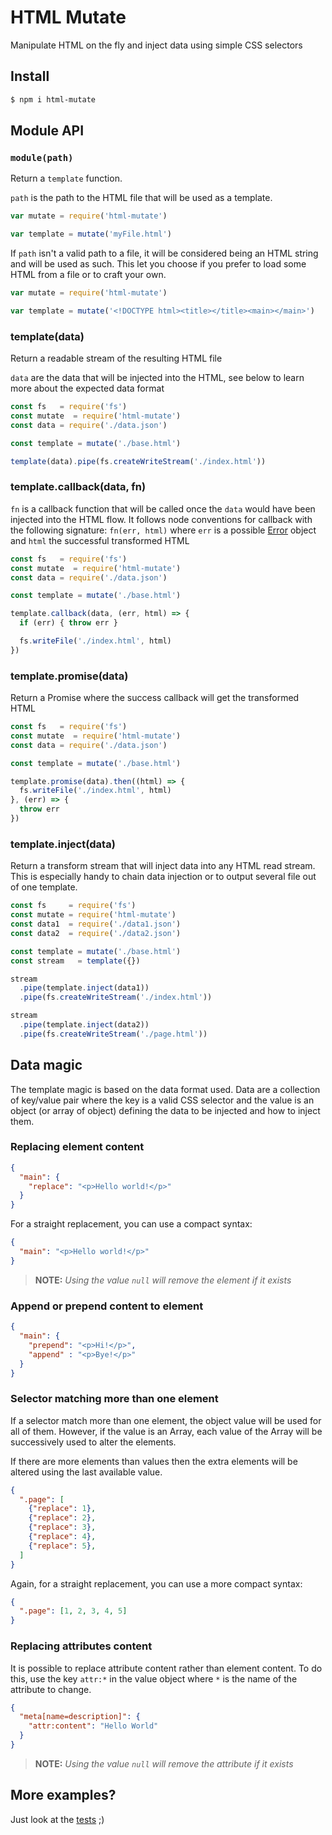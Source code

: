 HTML Mutate
===============================================================================

Manipulate HTML on the fly and inject data using simple CSS selectors


Install
-------------------------------------------------------------------------------

```bash
$ npm i html-mutate
```

Module API
-------------------------------------------------------------------------------

### `module(path)`

Return a `template` function.

`path` is the path to the HTML file that will be used as a template.

```javascript
var mutate = require('html-mutate')

var template = mutate('myFile.html')
```

If `path` isn't a valid path to a file, it will be considered being an HTML
string and will be used as such. This let you choose if you prefer to load some
HTML from a file or to craft your own.

```javascript
var mutate = require('html-mutate')

var template = mutate('<!DOCTYPE html><title></title><main></main>')
```

### template(data)

Return a readable stream of the resulting HTML file

`data` are the data that will be injected into the HTML, see below to learn
more about the expected data format

```javascript
const fs   = require('fs')
const mutate  = require('html-mutate')
const data = require('./data.json')

const template = mutate('./base.html')

template(data).pipe(fs.createWriteStream('./index.html'))
```

### template.callback(data, fn)

`fn` is a callback function that will be called once the `data` would have been
injected into the HTML flow. It follows node conventions for callback with the
following signature: `fn(err, html)` where `err` is a possible [Error](https://developer.mozilla.org/en-US/docs/Web/JavaScript/Reference/Global_Objects/Error)
object and `html` the successful transformed HTML

```javascript
const fs   = require('fs')
const mutate  = require('html-mutate')
const data = require('./data.json')

const template = mutate('./base.html')

template.callback(data, (err, html) => {
  if (err) { throw err }

  fs.writeFile('./index.html', html)
})
```

### template.promise(data)

Return a Promise where the success callback will get the transformed HTML

```javascript
const fs   = require('fs')
const mutate  = require('html-mutate')
const data = require('./data.json')

const template = mutate('./base.html')

template.promise(data).then((html) => {
  fs.writeFile('./index.html', html)
}, (err) => {
  throw err
})
```

### template.inject(data)

Return a transform stream that will inject data into any HTML read stream. This
is especially handy to chain data injection or to output several file out of
one template.

```javascript
const fs     = require('fs')
const mutate = require('html-mutate')
const data1  = require('./data1.json')
const data2  = require('./data2.json')

const template = mutate('./base.html')
const stream   = template({})

stream
  .pipe(template.inject(data1))
  .pipe(fs.createWriteStream('./index.html'))

stream
  .pipe(template.inject(data2))
  .pipe(fs.createWriteStream('./page.html'))
```

Data magic
-------------------------------------------------------------------------------

The template magic is based on the data format used. Data are a collection of
key/value pair where the key is a valid CSS selector and the value is an object
(or array of object) defining the data to be injected and how to inject them.

### Replacing element content

```json
{
  "main": {
    "replace": "<p>Hello world!</p>"
  }
}
```

For a straight replacement, you can use a compact syntax:
```json
{
  "main": "<p>Hello world!</p>"
}
```

> **NOTE:** _Using the value `null` will remove the element if it exists_

### Append or prepend content to element

```json
{
  "main": {
    "prepend": "<p>Hi!</p>",
    "append" : "<p>Bye!</p>"
  }
}
```

### Selector matching more than one element

If a selector match more than one element, the object value will be used for
all of them. However, if the value is an Array, each value of the Array will be
successively used to alter the elements.

If there are more elements than values then the extra elements will be altered
using the last available value.

```json
{
  ".page": [
    {"replace": 1},
    {"replace": 2},
    {"replace": 3},
    {"replace": 4},
    {"replace": 5},
  ]
}
```

Again, for a straight replacement, you can use a more compact syntax:

```json
{
  ".page": [1, 2, 3, 4, 5]
}
```

### Replacing attributes content

It is possible to replace attribute content rather than element content.
To do this, use the key `attr:*` in the value object where `*` is the name of
the attribute to change.

```json
{
  "meta[name=description]": {
    "attr:content": "Hello World"
  }
}
```

> **NOTE:** _Using the value `null` will remove the attribute if it exists_


More examples?
-------------------------------------------------------------------------------

Just look at the [tests](./test) ;)
